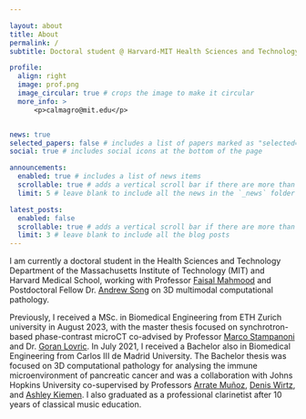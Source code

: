 ```yaml
---

layout: about
title: About
permalink: /
subtitle: Doctoral student @ Harvard-MIT Health Sciences and Technology Department

profile:
  align: right
  image: prof.png
  image_circular: true # crops the image to make it circular
  more_info: >
      <p>calmagro@mit.edu</p>


news: true
selected_papers: false # includes a list of papers marked as "selected={true}"
social: true # includes social icons at the bottom of the page

announcements:
  enabled: true # includes a list of news items
  scrollable: true # adds a vertical scroll bar if there are more than 3 news items
  limit: 5 # leave blank to include all the news in the `_news` folder

latest_posts:
  enabled: false
  scrollable: true # adds a vertical scroll bar if there are more than 3 new posts items
  limit: 3 # leave blank to include all the blog posts
---
```


I am currently a doctoral student in the Health Sciences and Technology Department of the Massachusetts Institute of Technology (MIT) and Harvard Medical School, working with Professor [Faisal Mahmood](https://faisal.ai/) and Postdoctoral Fellow Dr. [Andrew Song](https://andrewsong90.github.io/) on 3D multimodal computational pathology.

Previously, I received a MSc. in Biomedical Engineering from ETH Zurich university in August 2023, with the master thesis focused on synchrotron-based phase-contrast microCT co-advised by Professor [Marco Stampanoni](https://ee.ethz.ch/the-department/people-a-z/person-detail.NTg3ODU=.TGlzdC8zMjc5LC0xNjUwNTg5ODIw.html) and Dr. [Goran Lovric](https://blog.gnudo.com/). In July 2021, I received a Bachelor also in Biomedical Engineering from Carlos III de Madrid University. The Bachelor thesis was focused on 3D computational pathology for analysing the immune microenvironment of pancreatic cancer and was a collaboration with Johns Hopkins University co-supervised by Professors [Arrate Muñoz](https://image.hggm.es/es/arrate-munoz), [Denis Wirtz](https://engineering.jhu.edu/faculty/denis-wirtz/), and [Ashley Kiemen](https://inbt.jhu.edu/people/ashley-kiemen/). I also graduated as a professional clarinetist after 10 years of classical music education.
